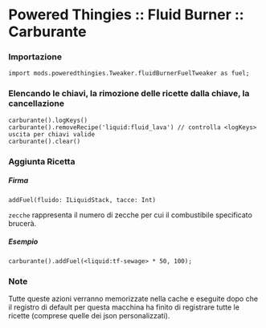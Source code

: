 # Powered Thingies :: Fluid Burner :: Carburante

### Importazione

```zenscript
import mods.poweredthingies.Tweaker.fluidBurnerFuelTweaker as fuel;
```

### Elencando le chiavi, la rimozione delle ricette dalla chiave, la cancellazione

```zenscript
carburante().logKeys()
carburante().removeRecipe('liquid:fluid_lava') // controlla <logKeys> uscita per chiavi valide
carburante().clear()
```

### Aggiunta Ricetta

##### Firma

```zenscript
addFuel(fluido: ILiquidStack, tacce: Int)
```

`zecche` rappresenta il numero di zecche per cui il combustibile specificato brucerà.

##### Esempio

```zenscript
carburante().addFuel(<liquid:tf-sewage> * 50, 100);
```

### Note

Tutte queste azioni verranno memorizzate nella cache e eseguite dopo che il registro di default per questa macchina ha finito di registrare tutte le ricette (comprese quelle dei json personalizzati).